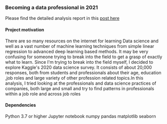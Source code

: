 ### Becoming a data professional in 2021
Please find the detailed analysis report in this [post here](https://xlr892.medium.com/becoming-a-data-professional-in-2021-71c886b59536)

#### Project motivation
There are so many resources on the internet for learning Data science and well as a vast number of machine learning techniques from simple linear regression to advanced deep learning based methods. It may be very confusing for someone trying to break into the field to get a grasp of exactly what to learn. Since I'm trying to break into the field myself, I decided to explore Kaggle's 2020 data science survey. It consists of about 20,000 responses, both from students and professionals about their age, education ,job roles and large variety of other profession related topics.In this analysis, I tried looking at the professionals and data science practices of companies, both large and small and try to find patterns in professionals within a job role and across job roles

#### Dependencies
Python 3.7 or higher
Jupyter notebook
numpy
pandas
matplotlib
seaborn

